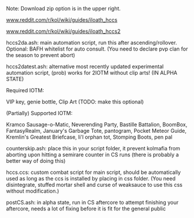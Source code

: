 Note: Download zip option is in the upper right.

www.reddit.com/r/kol/wiki/guides/iloath_hccs

www.reddit.com/r/kol/wiki/guides/iloath_hccs2

hccs2da.ash: main automation script, run this after ascending/rollover. Optional: BAFH whitelist for auto consult.
(You need to declare pvp clan for the season to prevent abort)

hccs2datest.ash: alternative most recently updated experimental automation script, (prob) works for 2IOTM without clip arts! (IN ALPHA STATE)

Required IOTM: 

VIP key, genie bottle, Clip Art (TODO: make this optional)

(Partially) Supported IOTM:

Kramco Sausage-o-Matic, Neverending Party, Bastille Battalion, BoomBox, FantasyRealm, January's Garbage Tote, pantogram, Pocket Meteor Guide, Kremlin's Greatest Briefcase, li'l orphan tot, Stomping Boots, pen pal

counterskip.ash: place this in your script folder, it prevent kolmafia from aborting upon hitting a semirare counter in CS runs (there is probably a better way of doing this)

hccs.ccs: custom combat script for main script, should be automatically used as long as the ccs is installed by placing in css folder.
(You need disintegrate, stuffed mortar shell and curse of weaksauce to use this css without modification.)

postCS.ash: in alpha state, run in CS aftercore to attempt finishing your aftercore, needs a lot of fixing before it is fit for the general public

